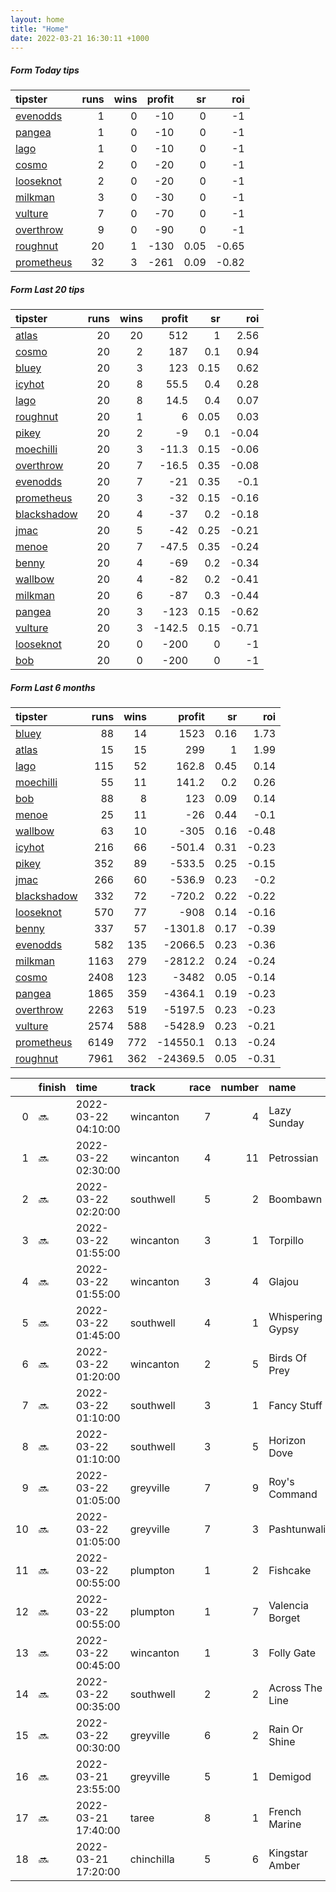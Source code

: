 ```yaml
---   
layout: home  
title: "Home"   
date: 2022-03-21 16:30:11 +1000  
---   
```



##### Form Today tips   

| tipster                                                       |   runs |   wins |   profit |   sr |   roi |
|:--------------------------------------------------------------|-------:|-------:|---------:|-----:|------:|
| [evenodds](https://mrwayneo.github.io/tips/evenodds.html)     |      1 |      0 |      -10 | 0    | -1    |
| [pangea](https://mrwayneo.github.io/tips/pangea.html)         |      1 |      0 |      -10 | 0    | -1    |
| [lago](https://mrwayneo.github.io/tips/lago.html)             |      1 |      0 |      -10 | 0    | -1    |
| [cosmo](https://mrwayneo.github.io/tips/cosmo.html)           |      2 |      0 |      -20 | 0    | -1    |
| [looseknot](https://mrwayneo.github.io/tips/looseknot.html)   |      2 |      0 |      -20 | 0    | -1    |
| [milkman](https://mrwayneo.github.io/tips/milkman.html)       |      3 |      0 |      -30 | 0    | -1    |
| [vulture](https://mrwayneo.github.io/tips/vulture.html)       |      7 |      0 |      -70 | 0    | -1    |
| [overthrow](https://mrwayneo.github.io/tips/overthrow.html)   |      9 |      0 |      -90 | 0    | -1    |
| [roughnut](https://mrwayneo.github.io/tips/roughnut.html)     |     20 |      1 |     -130 | 0.05 | -0.65 |
| [prometheus](https://mrwayneo.github.io/tips/prometheus.html) |     32 |      3 |     -261 | 0.09 | -0.82 |

##### Form Last 20 tips   

| tipster                                                         |   runs |   wins |   profit |   sr |   roi |
|:----------------------------------------------------------------|-------:|-------:|---------:|-----:|------:|
| [atlas](https://mrwayneo.github.io/tips/atlas.html)             |     20 |     20 |    512   | 1    |  2.56 |
| [cosmo](https://mrwayneo.github.io/tips/cosmo.html)             |     20 |      2 |    187   | 0.1  |  0.94 |
| [bluey](https://mrwayneo.github.io/tips/bluey.html)             |     20 |      3 |    123   | 0.15 |  0.62 |
| [icyhot](https://mrwayneo.github.io/tips/icyhot.html)           |     20 |      8 |     55.5 | 0.4  |  0.28 |
| [lago](https://mrwayneo.github.io/tips/lago.html)               |     20 |      8 |     14.5 | 0.4  |  0.07 |
| [roughnut](https://mrwayneo.github.io/tips/roughnut.html)       |     20 |      1 |      6   | 0.05 |  0.03 |
| [pikey](https://mrwayneo.github.io/tips/pikey.html)             |     20 |      2 |     -9   | 0.1  | -0.04 |
| [moechilli](https://mrwayneo.github.io/tips/moechilli.html)     |     20 |      3 |    -11.3 | 0.15 | -0.06 |
| [overthrow](https://mrwayneo.github.io/tips/overthrow.html)     |     20 |      7 |    -16.5 | 0.35 | -0.08 |
| [evenodds](https://mrwayneo.github.io/tips/evenodds.html)       |     20 |      7 |    -21   | 0.35 | -0.1  |
| [prometheus](https://mrwayneo.github.io/tips/prometheus.html)   |     20 |      3 |    -32   | 0.15 | -0.16 |
| [blackshadow](https://mrwayneo.github.io/tips/blackshadow.html) |     20 |      4 |    -37   | 0.2  | -0.18 |
| [jmac](https://mrwayneo.github.io/tips/jmac.html)               |     20 |      5 |    -42   | 0.25 | -0.21 |
| [menoe](https://mrwayneo.github.io/tips/menoe.html)             |     20 |      7 |    -47.5 | 0.35 | -0.24 |
| [benny](https://mrwayneo.github.io/tips/benny.html)             |     20 |      4 |    -69   | 0.2  | -0.34 |
| [wallbow](https://mrwayneo.github.io/tips/wallbow.html)         |     20 |      4 |    -82   | 0.2  | -0.41 |
| [milkman](https://mrwayneo.github.io/tips/milkman.html)         |     20 |      6 |    -87   | 0.3  | -0.44 |
| [pangea](https://mrwayneo.github.io/tips/pangea.html)           |     20 |      3 |   -123   | 0.15 | -0.62 |
| [vulture](https://mrwayneo.github.io/tips/vulture.html)         |     20 |      3 |   -142.5 | 0.15 | -0.71 |
| [looseknot](https://mrwayneo.github.io/tips/looseknot.html)     |     20 |      0 |   -200   | 0    | -1    |
| [bob](https://mrwayneo.github.io/tips/bob.html)                 |     20 |      0 |   -200   | 0    | -1    |

##### Form Last 6 months   

| tipster                                                         |   runs |   wins |   profit |   sr |   roi |
|:----------------------------------------------------------------|-------:|-------:|---------:|-----:|------:|
| [bluey](https://mrwayneo.github.io/tips/bluey.html)             |     88 |     14 |   1523   | 0.16 |  1.73 |
| [atlas](https://mrwayneo.github.io/tips/atlas.html)             |     15 |     15 |    299   | 1    |  1.99 |
| [lago](https://mrwayneo.github.io/tips/lago.html)               |    115 |     52 |    162.8 | 0.45 |  0.14 |
| [moechilli](https://mrwayneo.github.io/tips/moechilli.html)     |     55 |     11 |    141.2 | 0.2  |  0.26 |
| [bob](https://mrwayneo.github.io/tips/bob.html)                 |     88 |      8 |    123   | 0.09 |  0.14 |
| [menoe](https://mrwayneo.github.io/tips/menoe.html)             |     25 |     11 |    -26   | 0.44 | -0.1  |
| [wallbow](https://mrwayneo.github.io/tips/wallbow.html)         |     63 |     10 |   -305   | 0.16 | -0.48 |
| [icyhot](https://mrwayneo.github.io/tips/icyhot.html)           |    216 |     66 |   -501.4 | 0.31 | -0.23 |
| [pikey](https://mrwayneo.github.io/tips/pikey.html)             |    352 |     89 |   -533.5 | 0.25 | -0.15 |
| [jmac](https://mrwayneo.github.io/tips/jmac.html)               |    266 |     60 |   -536.9 | 0.23 | -0.2  |
| [blackshadow](https://mrwayneo.github.io/tips/blackshadow.html) |    332 |     72 |   -720.2 | 0.22 | -0.22 |
| [looseknot](https://mrwayneo.github.io/tips/looseknot.html)     |    570 |     77 |   -908   | 0.14 | -0.16 |
| [benny](https://mrwayneo.github.io/tips/benny.html)             |    337 |     57 |  -1301.8 | 0.17 | -0.39 |
| [evenodds](https://mrwayneo.github.io/tips/evenodds.html)       |    582 |    135 |  -2066.5 | 0.23 | -0.36 |
| [milkman](https://mrwayneo.github.io/tips/milkman.html)         |   1163 |    279 |  -2812.2 | 0.24 | -0.24 |
| [cosmo](https://mrwayneo.github.io/tips/cosmo.html)             |   2408 |    123 |  -3482   | 0.05 | -0.14 |
| [pangea](https://mrwayneo.github.io/tips/pangea.html)           |   1865 |    359 |  -4364.1 | 0.19 | -0.23 |
| [overthrow](https://mrwayneo.github.io/tips/overthrow.html)     |   2263 |    519 |  -5197.5 | 0.23 | -0.23 |
| [vulture](https://mrwayneo.github.io/tips/vulture.html)         |   2574 |    588 |  -5428.9 | 0.23 | -0.21 |
| [prometheus](https://mrwayneo.github.io/tips/prometheus.html)   |   6149 |    772 | -14550.1 | 0.13 | -0.24 |
| [roughnut](https://mrwayneo.github.io/tips/roughnut.html)       |   7961 |    362 | -24369.5 | 0.05 | -0.31 |

|    | finish   | time                | track      |   race |   number | name             |   odds | tipster         |
|---:|:---------|:--------------------|:-----------|-------:|---------:|:-----------------|-------:|:----------------|
|  0 | :soon:   | 2022-03-22 04:10:00 | wincanton  |      7 |        4 | Lazy Sunday      |   9    | looseknot       |
|  1 | :soon:   | 2022-03-22 02:30:00 | wincanton  |      4 |       11 | Petrossian       |   2.9  | overthrow       |
|  2 | :soon:   | 2022-03-22 02:20:00 | southwell  |      5 |        2 | Boombawn         |   1.8  | overthrow       |
|  3 | :soon:   | 2022-03-22 01:55:00 | wincanton  |      3 |        1 | Torpillo         |   2.8  | vulture         |
|  4 | :soon:   | 2022-03-22 01:55:00 | wincanton  |      3 |        4 | Glajou           |   5    | overthrow       |
|  5 | :soon:   | 2022-03-22 01:45:00 | southwell  |      4 |        1 | Whispering Gypsy |   7    | overthrow       |
|  6 | :soon:   | 2022-03-22 01:20:00 | wincanton  |      2 |        5 | Birds Of Prey    |   6.5  | overthrow       |
|  7 | :soon:   | 2022-03-22 01:10:00 | southwell  |      3 |        1 | Fancy Stuff      |   3.5  | evenodds,lago   |
|  8 | :soon:   | 2022-03-22 01:10:00 | southwell  |      3 |        5 | Horizon Dove     |   8    | looseknot       |
|  9 | :soon:   | 2022-03-22 01:05:00 | greyville  |      7 |        9 | Roy's Command    |   0    | vulture         |
| 10 | :soon:   | 2022-03-22 01:05:00 | greyville  |      7 |        3 | Pashtunwali      |   0    | vulture         |
| 11 | :soon:   | 2022-03-22 00:55:00 | plumpton   |      1 |        2 | Fishcake         |   2.25 | overthrow       |
| 12 | :soon:   | 2022-03-22 00:55:00 | plumpton   |      1 |        7 | Valencia Borget  |   9.5  | milkman         |
| 13 | :soon:   | 2022-03-22 00:45:00 | wincanton  |      1 |        3 | Folly Gate       |   3.8  | overthrow       |
| 14 | :soon:   | 2022-03-22 00:35:00 | southwell  |      2 |        2 | Across The Line  |   5    | overthrow       |
| 15 | :soon:   | 2022-03-22 00:30:00 | greyville  |      6 |        2 | Rain Or Shine    |   0    | vulture,milkman |
| 16 | :soon:   | 2022-03-21 23:55:00 | greyville  |      5 |        1 | Demigod          |   0    | vulture         |
| 17 | :soon:   | 2022-03-21 17:40:00 | taree      |      8 |        1 | French Marine    |   2.3  | vulture         |
| 18 | :soon:   | 2022-03-21 17:20:00 | chinchilla |      5 |        6 | Kingstar Amber   |   5.5  | pangea          |